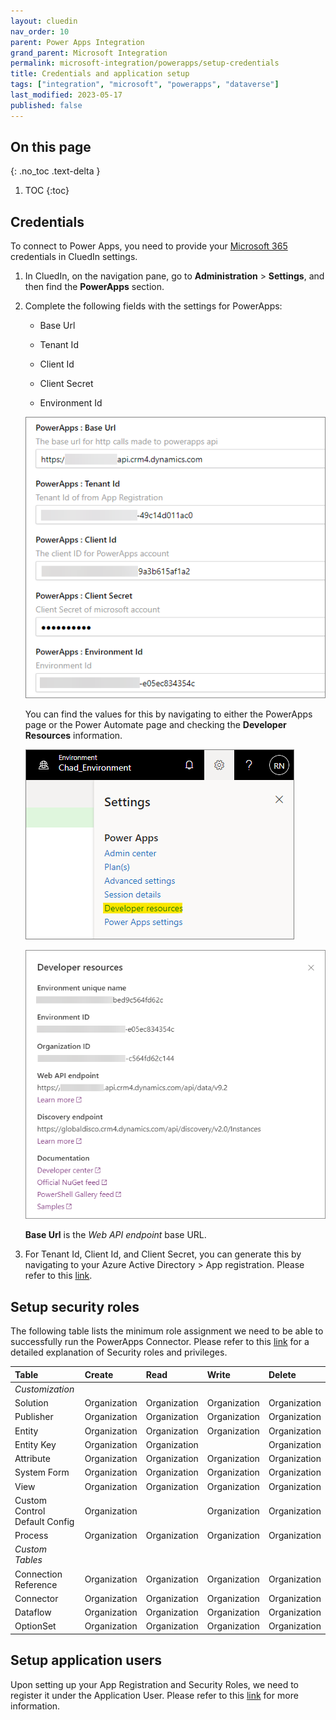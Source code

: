```yaml
---
layout: cluedin
nav_order: 10
parent: Power Apps Integration
grand_parent: Microsoft Integration
permalink: microsoft-integration/powerapps/setup-credentials
title: Credentials and application setup
tags: ["integration", "microsoft", "powerapps", "dataverse"]
last_modified: 2023-05-17
published: false
---
```

## On this page
{: .no_toc .text-delta }
1. TOC
{:toc}

## Credentials

To connect to Power Apps, you need to provide your [Microsoft 365](https://www.microsoft365.com/) credentials in CluedIn settings.

1. In CluedIn, on the navigation pane, go to **Administration** > **Settings**, and then find the **PowerApps** section.

1. Complete the following fields with the settings for PowerApps:

    - Base Url

    - Tenant Id

    - Client Id

    - Client Secret

    - Environment Id

    ![Input Microsoft Purview credentials](./images/cluedin-setting-new.png)
    
    You can find the values for this by navigating to either the PowerApps page or the Power Automate page and checking the **Developer Resources** information.

    ![Developer Resources 1](./images/developer-resources1.png)

    ![Developer Resources 2](./images/developer-resources2.png)

    **Base Url** is the _Web API endpoint_ base URL.

5. For Tenant Id, Client Id, and Client Secret, you can generate this by navigating to your Azure Active Directory > App registration. Please refer to this [link](https://learn.microsoft.com/en-us/power-apps/developer/data-platform/walkthrough-register-app-azure-active-directory).

## Setup security roles

The following table lists the minimum role assignment we need to be able to successfully run the PowerApps Connector. Please refer to this [link](https://learn.microsoft.com/en-us/power-platform/admin/security-roles-privileges) for a detailed explanation of Security roles and privileges.

| Table | Create | Read | Write | Delete |
|:----------|:--|:--------|:---|:---|
| _Customization_ | | | | |
| Solution | Organization| Organization | Organization | Organization |
| Publisher | Organization| Organization | Organization | Organization |
| Entity | Organization| Organization | Organization | Organization |
| Entity Key | Organization| Organization |  | Organization |
| Attribute | Organization | Organization | Organization | Organization |
| System Form | Organization| Organization | Organization | Organization |
| View | Organization| Organization | Organization | Organization |
| Custom Control Default Config | Organization| | Organization | Organization |
| Process | Organization | Organization | Organization | Organization |
| _Custom Tables_ | | | | |
| Connection Reference | Organization | Organization | Organization | Organization |
| Connector | Organization | Organization | Organization | Organization |
| Dataflow | Organization | Organization | Organization | Organization |
| OptionSet | Organization | Organization | Organization | Organization |

## Setup application users

Upon setting up your App Registration and Security Roles, we need to register it under the Application User. Please refer to this [link](https://learn.microsoft.com/en-us/power-platform/admin/manage-application-users) for more information.